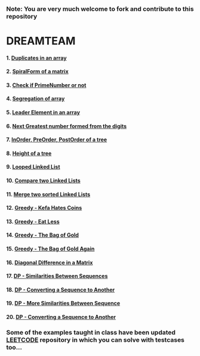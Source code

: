 ### Note:  You are very much welcome to fork and contribute to this repository
# DREAMTEAM

#### 1. [Duplicates in an array](https://github.com/Chandu71202/DREAMTEAM/blob/main/Duplicates.cpp) 

#### 2. [SpiralForm of a matrix](https://github.com/Chandu71202/DREAMTEAM/blob/main/SpiralForm.cpp0)

#### 3. [Check if PrimeNumber or not](https://github.com/Chandu71202/DREAMTEAM/blob/main/PrimeNumber.cpp)

#### 4. [Segregation of array ](https://github.com/Chandu71202/DREAMTEAM/blob/main/Segregation.cpp)

#### 5. [Leader Element in an array](https://github.com/Chandu71202/DREAMTEAM/blob/main/LeaderEle.cpp)

#### 6. [Next Greatest number formed from the digits](https://github.com/Chandu71202/DREAMTEAM/blob/main/NextGreatestNumFormed.py)

#### 7. [InOrder, PreOrder, PostOrder of a tree](https://github.com/Chandu71202/DREAMTEAM/blob/main/HACKERRANK/Q%20101%20-%20Trees%20-%20Inorder%20&Preorer%20&%20Postorder%20%20Traversal.c)

#### 8. [Height of a tree](https://github.com/Chandu71202/DREAMTEAM/blob/main/HACKERRANK/Q%20301%20-%20Trees%20-%20Height%20of%20a%20Binary%20Tree.c)

#### 9. [Looped Linked List](https://github.com/Chandu71202/DREAMTEAM/blob/main/HACKERRANK/O%20M01%20-%20Looped%20List.c)

#### 10. [Compare two Linked Lists](https://github.com/Chandu71202/DREAMTEAM/blob/main/HACKERRANK/O%20M02%20-%20Comparing%20Two%20Linked%20Lists.c)

#### 11. [Merge two sorted Linked Lists](https://github.com/Chandu71202/DREAMTEAM/blob/main/HACKERRANK/O%20M03%20-%20Merge%20Routine%20on%20Sorted%20Linked%20Lists.c)

#### 12. [Greedy - Kefa Hates Coins](https://github.com/Chandu71202/DREAMTEAM/blob/main/HACKERRANK/CCT%20A5%20-%20Kefa%20hates%20coins.py)

#### 13. [Greedy - Eat Less](https://github.com/Chandu71202/DREAMTEAM/blob/main/HACKERRANK/CCT%20B5%20-%20Eat%20Less.java)

#### 14. [Greedy - The Bag of Gold](https://github.com/Chandu71202/DREAMTEAM/blob/main/HACKERRANK/I%20D99%20The%20Bag%20of%20Gold.py)

#### 15. [Greedy - The Bag of Gold Again](https://github.com/Chandu71202/DREAMTEAM/blob/main/HACKERRANK/S%20504%20:%20The%20Bag%20of%20Gold%20Again.cpp)

#### 16. [Diagonal Difference in a Matrix](https://github.com/Chandu71202/DREAMTEAM/blob/main/HACKERRANK/Diagonal%20Difference.py)

#### 17. [DP - Similarities Between Sequences](https://github.com/Chandu71202/DREAMTEAM/blob/main/HACKERRANK/Dynamic%20Programming/DP%20A1%20Similarities%20Between%20Sequences.cpp)

#### 18. [DP - Converting a Sequence to Another](https://github.com/Chandu71202/DREAMTEAM/blob/main/HACKERRANK/Dynamic%20Programming/DP%20A2%20Converting%20a%20Sequence%20to%20Another.cpp)

#### 19. [DP - More Similarities Between Sequence](https://github.com/Chandu71202/DREAMTEAM/blob/main/HACKERRANK/Dynamic%20Programming/DP%20B1%20More%20Similarities%20Between%20Sequences.cpp)

#### 20. [DP - Converting a Sequence to Another](https://github.com/Chandu71202/DREAMTEAM/blob/main/HACKERRANK/Dynamic%20Programming/DP%20B2%20Converting%20a%20Sequence%20to%20Another%20-%202.cpp)

### Some of the examples taught in class have been updated [LEETCODE](https://github.com/Chandu71202/LEETCODE) repository in which you can solve with testcases too...

